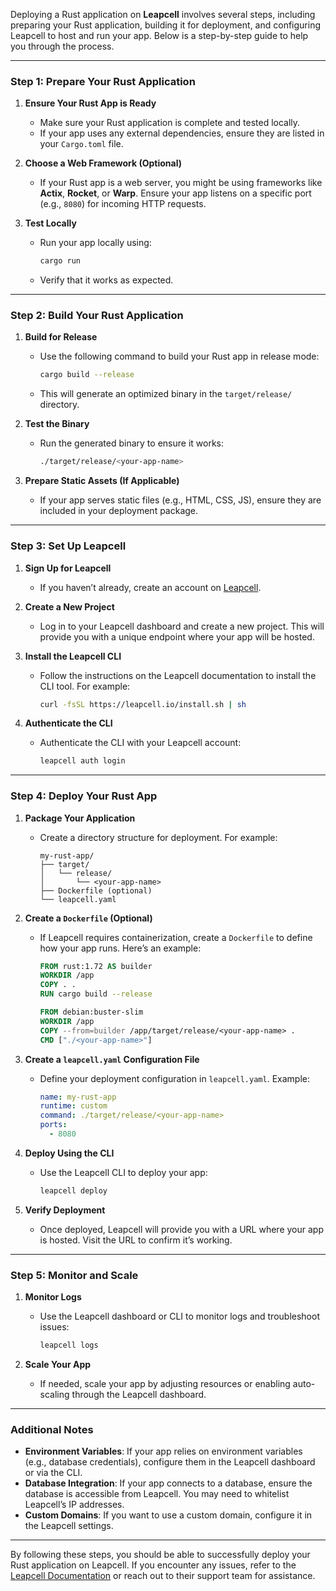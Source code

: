 Deploying a Rust application on **Leapcell** involves several steps, including preparing your Rust application, building it for deployment, and configuring Leapcell to host and run your app. Below is a step-by-step guide to help you through the process.

---

### **Step 1: Prepare Your Rust Application**

1. **Ensure Your Rust App is Ready**
   - Make sure your Rust application is complete and tested locally.
   - If your app uses any external dependencies, ensure they are listed in your `Cargo.toml` file.

2. **Choose a Web Framework (Optional)**
   - If your Rust app is a web server, you might be using frameworks like **Actix**, **Rocket**, or **Warp**. Ensure your app listens on a specific port (e.g., `8080`) for incoming HTTP requests.

3. **Test Locally**
   - Run your app locally using:
     ```bash
     cargo run
     ```
   - Verify that it works as expected.

---

### **Step 2: Build Your Rust Application**

1. **Build for Release**
   - Use the following command to build your Rust app in release mode:
     ```bash
     cargo build --release
     ```
   - This will generate an optimized binary in the `target/release/` directory.

2. **Test the Binary**
   - Run the generated binary to ensure it works:
     ```bash
     ./target/release/<your-app-name>
     ```

3. **Prepare Static Assets (If Applicable)**
   - If your app serves static files (e.g., HTML, CSS, JS), ensure they are included in your deployment package.

---

### **Step 3: Set Up Leapcell**

1. **Sign Up for Leapcell**
   - If you haven’t already, create an account on [Leapcell](https://leapcell.io).

2. **Create a New Project**
   - Log in to your Leapcell dashboard and create a new project. This will provide you with a unique endpoint where your app will be hosted.

3. **Install the Leapcell CLI**
   - Follow the instructions on the Leapcell documentation to install the CLI tool. For example:
     ```bash
     curl -fsSL https://leapcell.io/install.sh | sh
     ```

4. **Authenticate the CLI**
   - Authenticate the CLI with your Leapcell account:
     ```bash
     leapcell auth login
     ```

---

### **Step 4: Deploy Your Rust App**

1. **Package Your Application**
   - Create a directory structure for deployment. For example:
     ```
     my-rust-app/
     ├── target/
     │   └── release/
     │       └── <your-app-name>
     ├── Dockerfile (optional)
     └── leapcell.yaml
     ```

2. **Create a `Dockerfile` (Optional)**
   - If Leapcell requires containerization, create a `Dockerfile` to define how your app runs. Here’s an example:
     ```dockerfile
     FROM rust:1.72 AS builder
     WORKDIR /app
     COPY . .
     RUN cargo build --release

     FROM debian:buster-slim
     WORKDIR /app
     COPY --from=builder /app/target/release/<your-app-name> .
     CMD ["./<your-app-name>"]
     ```

3. **Create a `leapcell.yaml` Configuration File**
   - Define your deployment configuration in `leapcell.yaml`. Example:
     ```yaml
     name: my-rust-app
     runtime: custom
     command: ./target/release/<your-app-name>
     ports:
       - 8080
     ```

4. **Deploy Using the CLI**
   - Use the Leapcell CLI to deploy your app:
     ```bash
     leapcell deploy
     ```

5. **Verify Deployment**
   - Once deployed, Leapcell will provide you with a URL where your app is hosted. Visit the URL to confirm it’s working.

---

### **Step 5: Monitor and Scale**

1. **Monitor Logs**
   - Use the Leapcell dashboard or CLI to monitor logs and troubleshoot issues:
     ```bash
     leapcell logs
     ```

2. **Scale Your App**
   - If needed, scale your app by adjusting resources or enabling auto-scaling through the Leapcell dashboard.

---

### **Additional Notes**

- **Environment Variables**: If your app relies on environment variables (e.g., database credentials), configure them in the Leapcell dashboard or via the CLI.
- **Database Integration**: If your app connects to a database, ensure the database is accessible from Leapcell. You may need to whitelist Leapcell’s IP addresses.
- **Custom Domains**: If you want to use a custom domain, configure it in the Leapcell settings.

---

By following these steps, you should be able to successfully deploy your Rust application on Leapcell. If you encounter any issues, refer to the [Leapcell Documentation](https://docs.leapcell.io) or reach out to their support team for assistance.
